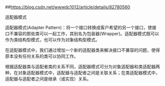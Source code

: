 ##https://blog.csdn.net/wwwdc1012/article/details/82780560

适配器模式

适配器模式(Adapter Pattern)：将一个接口转换成客户希望的另一个接口，使接口不兼容的那些类可以一起工作，其别名为包装器(Wrapper)。适配器模式既可以作为类结构型模式，也可以作为对象结构型模式。

在适配器模式中，我们通过增加一个新的适配器类来解决接口不兼容的问题，使得原本没有任何关系的类可以协同工作。

根据适配器类与适配者类的关系不同，适配器模式可分为对象适配器和类适配器两种，在对象适配器模式中，适配器与适配者之间是关联关系；在类适配器模式中，适配器与适配者之间是继承（或实现）关系。
